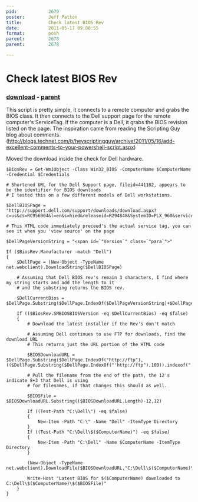 ```yaml
---
pid:            2679
poster:         Jeff Patton
title:          Check latest BIOS Rev
date:           2011-05-17 09:08:55
format:         posh
parent:         2678
parent:         2678

---
```


# Check latest BIOS Rev

### [download](2679.ps1) - [parent](2678.md)

This script is pretty simple, it connects to a remote computer and grabs the BIOS class. It then connects to the Dell support page for the remote computer's ServiceTag. If the computer is a Dell, it grabs the BIOS revision listed on the page. The inspiration came from reading the Scripting Guy blog about comments. (http://blogs.technet.com/b/heyscriptingguy/archive/2011/05/16/add-excellent-comments-to-your-powershell-script.aspx)

Moved the download inside the check for Dell hardware.

```posh
$BiosRev = Get-WmiObject -Class Win32_BIOS -ComputerName $ComputerName -Credential $Credentials

# Shortened URL for the Dell Support page, fileid=441102, appears to be the identifier for BIOS downloads
# I tested this on a few different models of Dell workstations.

$DellBIOSPage = "http://support.dell.com/support/downloads/download.aspx?c=us&cs=RC956904&l=en&s=hied&releaseid=R294848&SystemID=PLX_960&servicetag=$($BiosRev.SerialNumber)&fileid=441102"

# This HTML code immediately preceed's the actual service tag, you can see it when you 'view source' on the page

$DellPageVersionString = "<span id=`"Version`" class=`"para`">"

If ($BiosRev.Manufacturer -match "Dell")
{
    $DellPage = (New-Object -TypeName net.webclient).DownloadString($DellBIOSPage)
    
    # Assuming that Dell BIOS rev's remain 3 characters, I find where my string starts and add the length to it
    # and the substring returns the BIOS rev.
    
    $DellCurrentBios = $DellPage.Substring($DellPage.IndexOf($DellPageVersionString)+$DellPageVersionString.Length,3)

    If (($BiosRev.SMBIOSBIOSVersion -eq $DellCurrentBios) -eq $false)
    {
        # Download the latest installer if the Rev's don't match
        
        # Assuming Dell continues to use FTP for downloads, find the download URL
        # This returns just the URL portion of the HTML code
        
        $BIOSDownloadURL = $DellPage.Substring($DellPage.IndexOf("http://ftp"),(($DellPage.Substring($DellPage.IndexOf("'http://ftp"),100)).indexof(".EXE"))+3)
        
        # Pull the filename from the end of the path, the 12's indicate 8+3 that Dell is using
        # for filenames, if that changes this should as well.
        
        $BIOSFile = $BIOSDownloadURL.Substring(($BIOSDownloadURL.Length)-12,12)

        If ((Test-Path "C:\Dell\") -eq $false)
        {
            New-Item -Path "C:\" -Name "Dell" -ItemType Directory
        }
        If ((Test-Path "C:\Dell\$($ComputerName)") -eq $false)
        {
            New-Item -Path "C:\Dell" -Name $ComputerName -ItemType Directory
        }

        (New-Object -TypeName net.webclient).DownloadFile($BIOSDownloadURL,"C:\Dell\$($ComputerName)\$($BIOSFile)")

        Write-Host "Latest BIOS for $($ComputerName) downloaded to C:\Dell\$($ComputerName)\$($BIOSFile)"
    }
}
```
